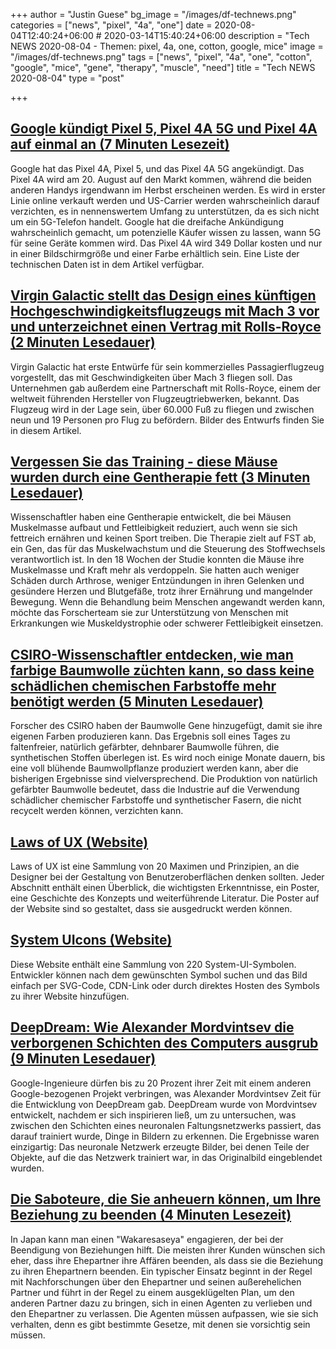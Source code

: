 +++
author = "Justin Guese"
bg_image = "/images/df-technews.png"
categories = ["news", "pixel", "4a", "one"]
date = 2020-08-04T12:40:24+06:00 # 2020-03-14T15:40:24+06:00
description = "Tech NEWS 2020-08-04 - Themen: pixel, 4a, one, cotton, google, mice"
image = "/images/df-technews.png"
tags = ["news", "pixel", "4a", "one", "cotton", "google", "mice", "gene", "therapy", "muscle", "need"]
title = "Tech NEWS 2020-08-04"
type = "post"

+++

## [Google kündigt Pixel 5, Pixel 4A 5G und Pixel 4A auf einmal an (7 Minuten Lesezeit)](https://www.theverge.com/2020/8/3/21352032/google-pixel-5-4a-5g-price-release-date-specs/1/01000173b8f2d022-a9904dda-a693-4b03-a0c3-b535c1e7f142-000000/dlSadnxJPARuzVWi38YQtQ5RYG5QpHSoMwmcCZSowxE=152)

 Google hat das Pixel 4A, Pixel 5, und das Pixel 4A 5G angekündigt. Das Pixel 4A wird am 20. August auf den Markt kommen, während die beiden anderen Handys irgendwann im Herbst erscheinen werden. Es wird in erster Linie online verkauft werden und US-Carrier werden wahrscheinlich darauf verzichten, es in nennenswertem Umfang zu unterstützen, da es sich nicht um ein 5G-Telefon handelt. Google hat die dreifache Ankündigung wahrscheinlich gemacht, um potenzielle Käufer wissen zu lassen, wann 5G für seine Geräte kommen wird. Das Pixel 4A wird 349 Dollar kosten und nur in einer Bildschirmgröße und einer Farbe erhältlich sein. Eine Liste der technischen Daten ist in dem Artikel verfügbar.

## [Virgin Galactic stellt das Design eines künftigen Hochgeschwindigkeitsflugzeugs mit Mach 3 vor und unterzeichnet einen Vertrag mit Rolls-Royce (2 Minuten Lesedauer)](https://techcrunch.com/2020/08/03/virgin-galactic-debuts-design-of-future-mach-3-high-speed-aircraft-signs-deal-with-rolls-royce//1/01000173b8f2d022-a9904dda-a693-4b03-a0c3-b535c1e7f142-000000/oQ2_rd4sxV6hJ1q3t63I8NnaPApeUNrbaJeks3Gx8YA=152)

 Virgin Galactic hat erste Entwürfe für sein kommerzielles Passagierflugzeug vorgestellt, das mit Geschwindigkeiten über Mach 3 fliegen soll. Das Unternehmen gab außerdem eine Partnerschaft mit Rolls-Royce, einem der weltweit führenden Hersteller von Flugzeugtriebwerken, bekannt. Das Flugzeug wird in der Lage sein, über 60.000 Fuß zu fliegen und zwischen neun und 19 Personen pro Flug zu befördern. Bilder des Entwurfs finden Sie in diesem Artikel.

## [Vergessen Sie das Training - diese Mäuse wurden durch eine Gentherapie fett (3 Minuten Lesedauer)](https://singularityhub.com/2020/05/15/forget-exercise-these-mice-got-ripped-with-gene-therapy//1/01000173b8f2d022-a9904dda-a693-4b03-a0c3-b535c1e7f142-000000/y8f5C8YIuOPEpUelpl0wSfsnYCQSulsE8E2_6oLPUXc=152)

 Wissenschaftler haben eine Gentherapie entwickelt, die bei Mäusen Muskelmasse aufbaut und Fettleibigkeit reduziert, auch wenn sie sich fettreich ernähren und keinen Sport treiben. Die Therapie zielt auf FST ab, ein Gen, das für das Muskelwachstum und die Steuerung des Stoffwechsels verantwortlich ist. In den 18 Wochen der Studie konnten die Mäuse ihre Muskelmasse und Kraft mehr als verdoppeln. Sie hatten auch weniger Schäden durch Arthrose, weniger Entzündungen in ihren Gelenken und gesündere Herzen und Blutgefäße, trotz ihrer Ernährung und mangelnder Bewegung. Wenn die Behandlung beim Menschen angewandt werden kann, möchte das Forscherteam sie zur Unterstützung von Menschen mit Erkrankungen wie Muskeldystrophie oder schwerer Fettleibigkeit einsetzen.

## [CSIRO-Wissenschaftler entdecken, wie man farbige Baumwolle züchten kann, so dass keine schädlichen chemischen Farbstoffe mehr benötigt werden (5 Minuten Lesedauer)](https://www.abc.net.au/news/2020-06-27/csiro-scientists-grow-coloured-cotton/12395250/1/01000173b8f2d022-a9904dda-a693-4b03-a0c3-b535c1e7f142-000000/7msFItTYGEM5DYX_kmp32U5hNNyyMfAj74hZKRj-nnA=152)

 Forscher des CSIRO haben der Baumwolle Gene hinzugefügt, damit sie ihre eigenen Farben produzieren kann. Das Ergebnis soll eines Tages zu faltenfreier, natürlich gefärbter, dehnbarer Baumwolle führen, die synthetischen Stoffen überlegen ist. Es wird noch einige Monate dauern, bis eine voll blühende Baumwollpflanze produziert werden kann, aber die bisherigen Ergebnisse sind vielversprechend. Die Produktion von natürlich gefärbter Baumwolle bedeutet, dass die Industrie auf die Verwendung schädlicher chemischer Farbstoffe und synthetischer Fasern, die nicht recycelt werden können, verzichten kann.

## [Laws of UX (Website)](https://lawsofux.com//1/01000173b8f2d022-a9904dda-a693-4b03-a0c3-b535c1e7f142-000000/9vxiyIqjW2Aal1-Tu93-9VBiRUadoWWshw5hH6w5Ld0=152)

 Laws of UX ist eine Sammlung von 20 Maximen und Prinzipien, an die Designer bei der Gestaltung von Benutzeroberflächen denken sollten. Jeder Abschnitt enthält einen Überblick, die wichtigsten Erkenntnisse, ein Poster, eine Geschichte des Konzepts und weiterführende Literatur. Die Poster auf der Website sind so gestaltet, dass sie ausgedruckt werden können.

## [System UIcons (Website)](https://systemuicons.com//1/01000173b8f2d022-a9904dda-a693-4b03-a0c3-b535c1e7f142-000000/ELYzgo95JdRmnvdZDxeIVieqE4c-KmMAZZhYaZ5NE0U=152)

 Diese Website enthält eine Sammlung von 220 System-UI-Symbolen. Entwickler können nach dem gewünschten Symbol suchen und das Bild einfach per SVG-Code, CDN-Link oder durch direktes Hosten des Symbols zu ihrer Website hinzufügen.

## [DeepDream: Wie Alexander Mordvintsev die verborgenen Schichten des Computers ausgrub (9 Minuten Lesedauer)](https://thereader.mitpress.mit.edu/deepdream-how-alexander-mordvintsev-excavated-the-computers-hidden-layers//1/01000173b8f2d022-a9904dda-a693-4b03-a0c3-b535c1e7f142-000000/JJw3tDhWYfAmDdQyG0qeH5e9EYP_K4ydPq97V9nai1Y=152)

 Google-Ingenieure dürfen bis zu 20 Prozent ihrer Zeit mit einem anderen Google-bezogenen Projekt verbringen, was Alexander Mordvintsev Zeit für die Entwicklung von DeepDream gab. DeepDream wurde von Mordvintsev entwickelt, nachdem er sich inspirieren ließ, um zu untersuchen, was zwischen den Schichten eines neuronalen Faltungsnetzwerks passiert, das darauf trainiert wurde, Dinge in Bildern zu erkennen. Die Ergebnisse waren einzigartig: Das neuronale Netzwerk erzeugte Bilder, bei denen Teile der Objekte, auf die das Netzwerk trainiert war, in das Originalbild eingeblendet wurden.

## [Die Saboteure, die Sie anheuern können, um Ihre Beziehung zu beenden (4 Minuten Lesezeit)](https://www.bbc.com/worklife/article/20200731-the-saboteurs-you-can-hire-to-end-your-relationship/1/01000173b8f2d022-a9904dda-a693-4b03-a0c3-b535c1e7f142-000000/0pWvRBeuxC-bPZyf2oMGHIBfxhiRtE0Fy_7Ngg6gllU=152)

 In Japan kann man einen "Wakaresaseya" engagieren, der bei der Beendigung von Beziehungen hilft. Die meisten ihrer Kunden wünschen sich eher, dass ihre Ehepartner ihre Affären beenden, als dass sie die Beziehung zu ihren Ehepartnern beenden. Ein typischer Einsatz beginnt in der Regel mit Nachforschungen über den Ehepartner und seinen außerehelichen Partner und führt in der Regel zu einem ausgeklügelten Plan, um den anderen Partner dazu zu bringen, sich in einen Agenten zu verlieben und den Ehepartner zu verlassen. Die Agenten müssen aufpassen, wie sie sich verhalten, denn es gibt bestimmte Gesetze, mit denen sie vorsichtig sein müssen.

